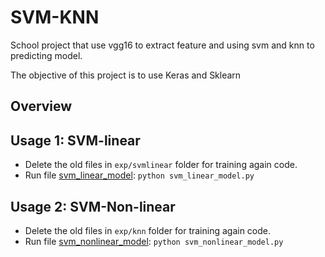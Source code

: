 # SVM-KNN

School project that use vgg16 to extract feature and using svm and knn to predicting model.

The objective of this project is to use Keras and Sklearn

## Overview

## Usage 1: SVM-linear

* Delete the old files in `exp/svmlinear` folder for training again code.
* Run file [svm_linear_model](svm_linear_model.py): `python svm_linear_model.py`

## Usage 2: SVM-Non-linear

* Delete the old files in `exp/knn` folder for training again code.
* Run file [svm_nonlinear_model](svm_nonlinear_model.py): `python svm_nonlinear_model.py`
